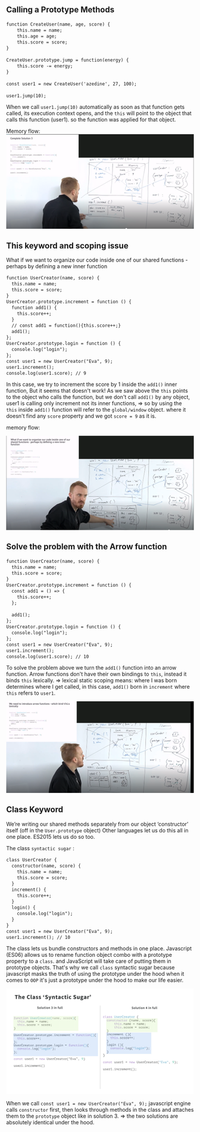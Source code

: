 ## Calling a Prototype Methods

```
function CreateUser(name, age, score) {
    this.name = name;
    this.age = age;
    this.score = score;
}

CreateUser.prototype.jump = function(energy) {
    this.score -= energy;
}

const user1 = new CreateUser('azedine', 27, 100);

user1.jump(10);

```

When we call `user1.jump(10)` automatically as soon as that function gets called, its execution context opens, and the `this` will point to the object that calls this function (user1). so the function was applied for that object.

Memory flow:
![](images/img4.png?raw=true)

## This keyword and scoping issue

What if we want to organize our code inside one of our shared functions - perhaps by defining a new inner function

```
function UserCreator(name, score) {
  this.name = name;
  this.score = score;
}
UserCreator.prototype.increment = function () {
  function add1() {
    this.score++;
  }
  // const add1 = function(){this.score++;}
  add1();
};
UserCreator.prototype.login = function () {
  console.log("login");
};
const user1 = new UserCreator("Eva", 9);
user1.increment();
console.log(user1.score); // 9

```

In this case, we try to increment the score by 1 inside the `add1()` inner function, But it seems that doesn't work!
As we saw above the `this` points to the object who calls the function, but we don't call `add1()` by any object, user1 is calling only increment not its inner functions, => so by using the `this` inside `add1()` function will refer to the `global/window` object. where it doesn't find any `score` property and we got `score = 9` as it is.

memory flow:

![](images/img5.png?raw=true)

## Solve the problem with the Arrow function

```
function UserCreator(name, score) {
  this.name = name;
  this.score = score;
}
UserCreator.prototype.increment = function () {
  const add1 = () => {
    this.score++;
  };

  add1();
};
UserCreator.prototype.login = function () {
  console.log("login");
};
const user1 = new UserCreator("Eva", 9);
user1.increment();
console.log(user1.score); // 10
```

To solve the problem above we turn the `add1()` function into an arrow function.
Arrow functions don't have their own bindings to `this`, instead it binds `this` lexically. => lexical static scoping means: where I was born determines where I get called, in this case, `add1()` born in `increment` where `this` refers to `user1`.

![](images/img6.png?raw=true)

## Class Keyword

We’re writing our shared methods separately from our object ‘constructor’ itself (off in the `User.prototype` object) Other languages let us do this all in one place.
ES2015 lets us do so too.

The class `syntactic sugar` :

```
class UserCreator {
  constructor(name, score) {
    this.name = name;
    this.score = score;
  }
  increment() {
    this.score++;
  }
  login() {
    console.log("login");
  }
}
const user1 = new UserCreator("Eva", 9);
user1.increment(); // 10

```

The class lets us bundle constructors and methods in one place.
Javascript (ES06) allows us to rename function object combo with a prototype property to a `class`. and JavaScript will take care of putting them in prototype objects. That's why we call `class` syntactic sugar because javascript masks the truth of using the prototype under the hood when it comes to `OOP` it's just a prototype under the hood to make our life easier.

![](images/img7.png?raw=true)

When we call `const user1 = new UserCreator("Eva", 9);` javascript engine calls `constructor` first, then looks through methods in the class and attaches them to the `prototype` object like in solution 3. => the two solutions are absolutely identical under the hood.
